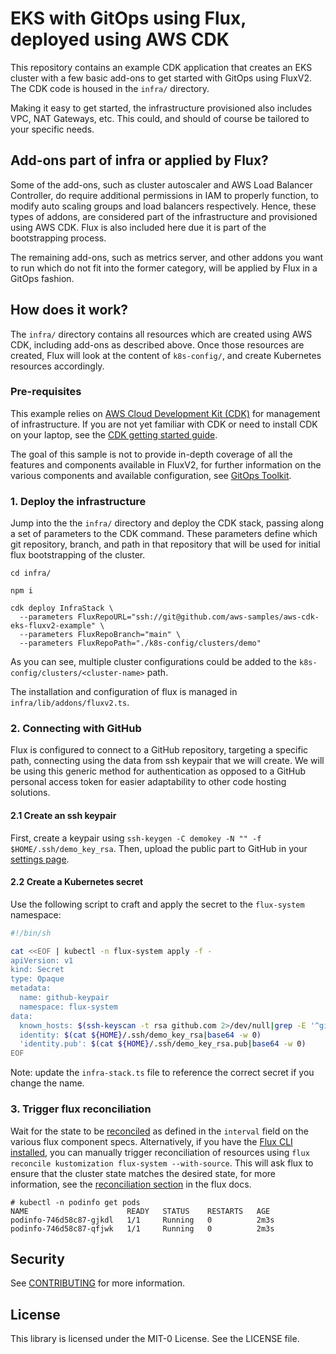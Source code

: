 # EKS with GitOps using Flux, deployed using AWS CDK

This repository contains an example CDK application that creates an EKS cluster with a few basic
add-ons to get started with GitOps using FluxV2. The CDK code is housed in the `infra/` directory.

Making it easy to get started, the infrastructure provisioned also includes VPC, NAT Gateways, etc.
This could, and should of course be tailored to your specific needs.

## Add-ons part of infra or applied by Flux?

Some of the add-ons, such as cluster autoscaler and AWS Load Balancer Controller, do require
additional permissions in IAM to properly function, to modify auto scaling groups and load balancers
respectively. Hence, these types of addons, are considered part of the infrastructure and
provisioned using AWS CDK. Flux is also included here due it is part of the bootstrapping process.

The remaining add-ons, such as metrics server, and other addons you want to run which do not fit
into the former category, will be applied by Flux in a GitOps fashion.

## How does it work?

The `infra/` directory contains all resources which are created using AWS CDK, including add-ons as
described above. Once those resources are created, Flux will look at the content of `k8s-config/`,
and create Kubernetes resources accordingly.

### Pre-requisites

This example relies on [AWS Cloud Development Kit (CDK)](https://aws.amazon.com/cdk/) for management
of infrastructure. If you are not yet familiar with CDK or need to install CDK on your laptop, see
the [CDK getting started guide](https://docs.aws.amazon.com/cdk/latest/guide/getting_started.html).

The goal of this sample is not to provide in-depth coverage of all the features and components
available in FluxV2, for further information on the various components and available configuration,
see [GitOps Toolkit](https://toolkit.fluxcd.io/).

### 1. Deploy the infrastructure

Jump into the the `infra/` directory and deploy the CDK stack, passing along a set of parameters to
the CDK command. These parameters define which git repository, branch, and path in that repository
that will be used for initial flux bootstrapping of the cluster.

```shell
cd infra/

npm i

cdk deploy InfraStack \
  --parameters FluxRepoURL="ssh://git@github.com/aws-samples/aws-cdk-eks-fluxv2-example" \
  --parameters FluxRepoBranch="main" \
  --parameters FluxRepoPath="./k8s-config/clusters/demo"
```

As you can see, multiple cluster configurations could be added to the `k8s-config/clusters/<cluster-name>` path.

The installation and configuration of flux is managed in `infra/lib/addons/fluxv2.ts`.

### 2. Connecting with GitHub

Flux is configured to connect to a GitHub repository, targeting a specific path, connecting using
the data from ssh keypair that we will create. We will be using this generic method for
authentication as opposed to a GitHub personal access token for easier adaptability to other code
hosting solutions.

#### 2.1 Create an ssh keypair

First, create a keypair using `ssh-keygen -C demokey -N "" -f $HOME/.ssh/demo_key_rsa`. Then, upload
the public part to GitHub in your [settings page](https://github.com/settings/keys).

#### 2.2 Create a Kubernetes secret

Use the following script to craft and apply the secret to the `flux-system` namespace:

```bash
#!/bin/sh

cat <<EOF | kubectl -n flux-system apply -f -
apiVersion: v1
kind: Secret
type: Opaque
metadata:
  name: github-keypair
  namespace: flux-system
data:
  known_hosts: $(ssh-keyscan -t rsa github.com 2>/dev/null|grep -E '^github\.com'|base64 -w 0)
  identity: $(cat ${HOME}/.ssh/demo_key_rsa|base64 -w 0)
  'identity.pub': $(cat ${HOME}/.ssh/demo_key_rsa.pub|base64 -w 0)
EOF
```

Note: update the `infra-stack.ts` file to reference the correct secret if you change the name.

### 3. Trigger flux reconciliation

Wait for the state to be [reconciled](https://toolkit.fluxcd.io/core-concepts/#reconciliation) as
defined in the `interval` field on the various flux component specs.
Alternatively, if you have the [Flux CLI installed](https://toolkit.fluxcd.io/guides/installation/#install-the-flux-cli),
you can manually trigger reconciliation of resources using
`flux reconcile kustomization flux-system --with-source`. This will ask flux to ensure that the
cluster state matches the desired state, for more information, see the
[reconciliation section](https://toolkit.fluxcd.io/core-concepts/#reconciliation) in the flux docs.

```shell
# kubectl -n podinfo get pods
NAME                      READY   STATUS    RESTARTS   AGE
podinfo-746d58c87-gjkdl   1/1     Running   0          2m3s
podinfo-746d58c87-qfjwk   1/1     Running   0          2m3s
```

## Security

See [CONTRIBUTING](CONTRIBUTING.md) for more information.

## License

This library is licensed under the MIT-0 License. See the LICENSE file.
